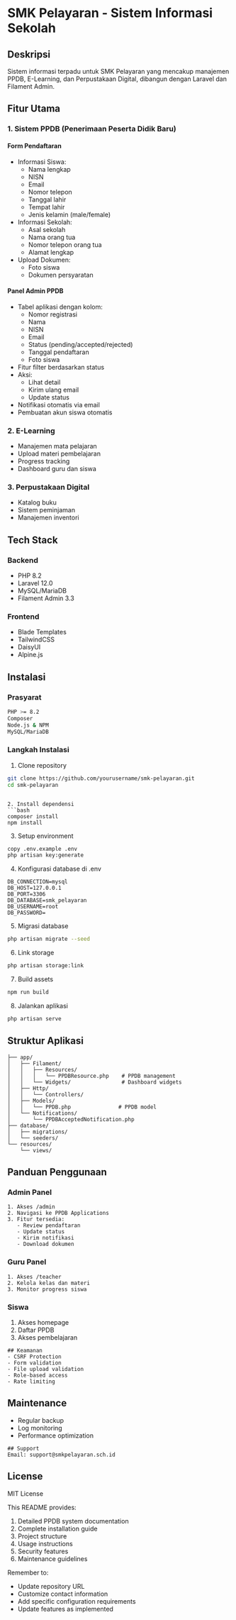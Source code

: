 # SMK Pelayaran - Sistem Informasi Sekolah

## Deskripsi

Sistem informasi terpadu untuk SMK Pelayaran yang mencakup manajemen PPDB, E-Learning, dan Perpustakaan Digital, dibangun dengan Laravel dan Filament Admin.

## Fitur Utama

### 1. Sistem PPDB (Penerimaan Peserta Didik Baru)

#### Form Pendaftaran

-   Informasi Siswa:
    -   Nama lengkap
    -   NISN
    -   Email
    -   Nomor telepon
    -   Tanggal lahir
    -   Tempat lahir
    -   Jenis kelamin (male/female)
-   Informasi Sekolah:
    -   Asal sekolah
    -   Nama orang tua
    -   Nomor telepon orang tua
    -   Alamat lengkap
-   Upload Dokumen:
    -   Foto siswa
    -   Dokumen persyaratan

#### Panel Admin PPDB

-   Tabel aplikasi dengan kolom:
    -   Nomor registrasi
    -   Nama
    -   NISN
    -   Email
    -   Status (pending/accepted/rejected)
    -   Tanggal pendaftaran
    -   Foto siswa
-   Fitur filter berdasarkan status
-   Aksi:
    -   Lihat detail
    -   Kirim ulang email
    -   Update status
-   Notifikasi otomatis via email
-   Pembuatan akun siswa otomatis

### 2. E-Learning

-   Manajemen mata pelajaran
-   Upload materi pembelajaran
-   Progress tracking
-   Dashboard guru dan siswa

### 3. Perpustakaan Digital

-   Katalog buku
-   Sistem peminjaman
-   Manajemen inventori

## Tech Stack

### Backend

-   PHP 8.2
-   Laravel 12.0
-   MySQL/MariaDB
-   Filament Admin 3.3

### Frontend

-   Blade Templates
-   TailwindCSS
-   DaisyUI
-   Alpine.js

## Instalasi

### Prasyarat

```bash
PHP >= 8.2
Composer
Node.js & NPM
MySQL/MariaDB
```

### Langkah Instalasi

1. Clone repository

```bash
git clone https://github.com/yourusername/smk-pelayaran.git
cd smk-pelayaran
```

````

2. Install dependensi
```bash
composer install
npm install
````

3. Setup environment

```bash
copy .env.example .env
php artisan key:generate
```

4. Konfigurasi database di .env

```env
DB_CONNECTION=mysql
DB_HOST=127.0.0.1
DB_PORT=3306
DB_DATABASE=smk_pelayaran
DB_USERNAME=root
DB_PASSWORD=
```

5. Migrasi database

```bash
php artisan migrate --seed
```

6. Link storage

```bash
php artisan storage:link
```

7. Build assets

```bash
npm run build
```

8. Jalankan aplikasi

```bash
php artisan serve
```

## Struktur Aplikasi

```plaintext
├── app/
│   ├── Filament/
│   │   ├── Resources/
│   │   │   └── PPDBResource.php    # PPDB management
│   │   └── Widgets/                # Dashboard widgets
│   ├── Http/
│   │   └── Controllers/
│   ├── Models/
│   │   └── PPDB.php               # PPDB model
│   └── Notifications/
│       └── PPDBAcceptedNotification.php
├── database/
│   ├── migrations/
│   └── seeders/
└── resources/
    └── views/
```

## Panduan Penggunaan

### Admin Panel

```
1. Akses /admin
2. Navigasi ke PPDB Applications
3. Fitur tersedia:
   - Review pendaftaran
   - Update status
   - Kirim notifikasi
   - Download dokumen
```

### Guru Panel

```
1. Akses /teacher
2. Kelola kelas dan materi
3. Monitor progress siswa
```

### Siswa

1. Akses homepage
2. Daftar PPDB
3. Akses pembelajaran

```
## Keamanan
- CSRF Protection
- Form validation
- File upload validation
- Role-based access
- Rate limiting
```

## Maintenance

-   Regular backup
-   Log monitoring
-   Performance optimization

```
## Support
Email: support@smkpelayaran.sch.id
```

## License

MIT License

This README provides:

1. Detailed PPDB system documentation
2. Complete installation guide
3. Project structure
4. Usage instructions
5. Security features
6. Maintenance guidelines

Remember to:

-   Update repository URL
-   Customize contact information
-   Add specific configuration requirements
-   Update features as implemented
